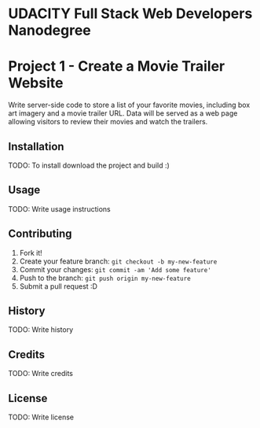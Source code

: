 <!-- README.md -->

# UDACITY Full Stack Web Developers Nanodegree
#
# Project 1 - Create a Movie Trailer Website

Write server-side code to store a list of your favorite movies, including box art imagery and a movie trailer URL. Data will be served as a web page allowing visitors to review their movies and watch the trailers.

## Installation

TODO: To install download the project and build :)

## Usage

TODO: Write usage instructions

## Contributing

1. Fork it!
2. Create your feature branch: `git checkout -b my-new-feature`
3. Commit your changes: `git commit -am 'Add some feature'`
4. Push to the branch: `git push origin my-new-feature`
5. Submit a pull request :D

## History

TODO: Write history

## Credits

TODO: Write credits

## License

TODO: Write license